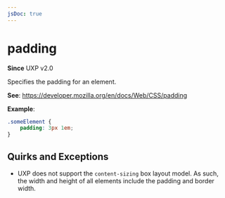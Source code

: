 ```yaml
---
jsDoc: true
---
```

# padding

**Since**  UXP v2.0

Specifies the padding for an element.

**See**: https://developer.mozilla.org/en/docs/Web/CSS/padding

**Example**:

```css
.someElement {
    padding: 3px 1em;
}
```

## Quirks and Exceptions

* UXP does not support the `content-sizing` box layout model. As such, the width and height of all elements include the padding and border width.